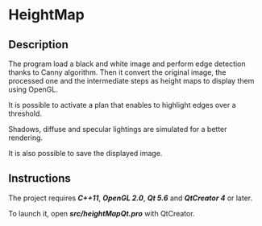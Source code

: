 # HeightMap

## Description
The program load a black and white image and perform edge detection thanks to Canny algorithm. Then it convert the original image, the processed one and the intermediate steps as height maps to display them using OpenGL. 

It is possible to activate a plan that enables to highlight edges over a threshold. 

Shadows, diffuse and specular lightings are simulated for a better rendering.

It is also possible to save the displayed image.


## Instructions
The project requires ***C++11***, ***OpenGL 2.0***, ***Qt 5.6*** and ***QtCreator 4*** or later.

To launch it, open ***src/heightMapQt.pro*** with QtCreator.
